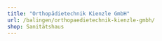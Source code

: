 ```yaml
---
title: "Orthopädietechnik Kienzle GmbH"
url: /balingen/orthopaedietechnik-kienzle-gmbh/
shop: Sanitätshaus
---
```

